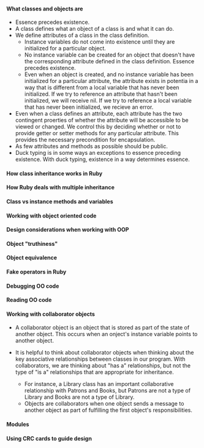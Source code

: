 #### What classes and objects are ####

- Essence precedes existence.
- A class defines what an object of a class is and what it can do.
- We define attributes of a class in the class definition.
  - Instance variables do not come into existence until they are initialized for a particular object.
  - No instance variable can be created for an object that doesn't have the corresponding attribute defined in the class definition. Essence precedes existence.
  - Even when an object is created, and no instance variable has been initialized for a particular attribute, the attribute exists in potentia in a way that is different from a local variable that has never been initialized. If we try to reference an attribute that hasn't been initialized, we will receive nil. If we try to reference a local variable that has never been initialized, we recieve an error.
- Even when a class defines an attribute, each attribute has the two contingent proerties of whether the attribute will be accessible to be viewed or changed. We control this by deciding whether or not to provide getter or setter methods for any particular attribute. This provides the necessary precondition for encapsulation.
- As few attributes and methods as possible should be public.
- Duck typing is in some ways an exceptions to essence preceding existence. With duck typing, existence in a way determines essence.


#### How class inheritance works in Ruby ####



#### How Ruby deals with multiple inheritance ####



#### Class vs instance methods and variables ####



#### Working with object oriented code ####



#### Design considerations when working with OOP ####



#### Object "truthiness" ####



#### Object equivalence ####



#### Fake operators in Ruby ####



#### Debugging OO code ####



#### Reading OO code ####



#### Working with collaborator objects ####

- A collaborator object is an object that is stored as part of the state of another object. This occurs when an onject's instance variable points to another object.

- It is helpful to think about collaborator objects when thinking about the key associative relationships between classes in our program. With collaborators, we are thinking about "has a" relationships, but not the type of "is a" relationships that are appropriate for inheritance.
  - For instance, a Library class has an important collaborative relationship with Patrons and Books, but Patrons are not a type of Library and Books are not a type of Library.
  - Objects are collaborators when one object sends a message to another object as part of fulfilling the first object's responsibilities.

#### Modules ####



#### Using CRC cards to guide design ####
